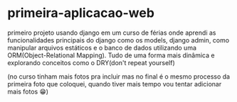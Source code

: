 # primeira-aplicacao-web
primeiro projeto usando django em um curso de férias onde aprendi as funcionalidades principais do django como os models, django admin, como manipular arquivos 
estáticos e o banco de dados utilizando uma ORM(Object-Relational Mapping). Tudo de uma forma mais dinâmica e explorando conceitos como o DRY(don't repeat yourself)

(no curso tinham mais fotos pra incluir mas no final é o mesmo processo da primeira foto que coloquei, quando tiver mais tempo vou tentar adicionar mais fotos 😁)
